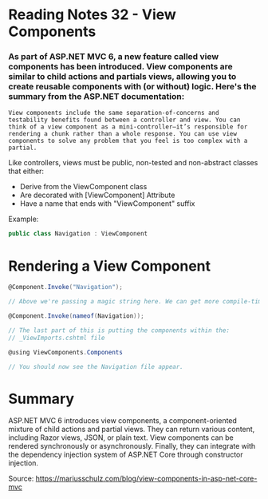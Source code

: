 # Reading Notes 32 - View Components

### As part of ASP.NET MVC 6, a new feature called view components has been introduced. View components are similar to child actions and partials views, allowing you to create reusable components with (or without) logic. Here's the summary from the ASP.NET documentation:
    View components include the same separation-of-concerns and testability benefits found between a controller and view. You can think of a view component as a mini-controller—it’s responsible for rendering a chunk rather than a whole response. You can use view components to solve any problem that you feel is too complex with a partial.

Like controllers, views must be public, non-tested and non-abstract classes that either:
- Derive from the ViewComponent class
- Are decorated with [ViewComponent] Attribute
- Have a name that ends with "ViewComponent" suffix

Example:
``` cs
public class Navigation : ViewComponent

```

# Rendering a View Component

``` cs
@Component.Invoke("Navigation");

// Above we're passing a magic string here. We can get more compile-time safety by replacing the hardcoded string literal with a nameof() expression that references our view component's class name - see below.

@Component.Invoke(nameof(Navigation));

// The last part of this is putting the components within the:
// _ViewImports.cshtml file

@using ViewComponents.Components

// You should now see the Navigation file appear.
```

# Summary

ASP.NET MVC 6 introduces view components, a component-oriented mixture of child actions and partial views. They can return various content, including Razor views, JSON, or plain text. View components can be rendered synchronously or asynchronously. Finally, they can integrate with the dependency injection system of ASP.NET Core through constructor injection.

Source: https://mariusschulz.com/blog/view-components-in-asp-net-core-mvc